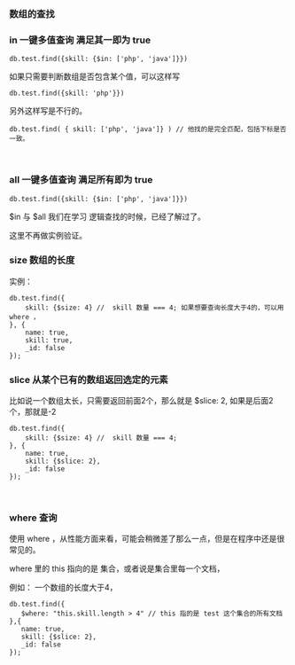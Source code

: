 ### 数组的查找

### in 一键多值查询 满足其一即为 true
```mongodb
db.test.find({skill: {$in: ['php', 'java']}})
```
如果只需要判断数组是否包含某个值，可以这样写

```mongodb
db.test.find({skill: 'php'}})
```

另外这样写是不行的。

```mongodb
db.test.find( { skill: ['php', 'java']} ) // 他找的是完全匹配，包括下标是否一致。
```

<br />

### all 一键多值查询 满足所有即为 true

```mongodb
db.test.find({skill: {$in: ['php', 'java']}})
```

$in 与 $all 我们在学习 逻辑查找的时候，已经了解过了。

这里不再做实例验证。


### size 数组的长度

实例： 

```mongodb
db.test.find({
    skill: {$size: 4} //  skill 数量 === 4; 如果想要查询长度大于4的，可以用where ，
}, {
    name: true,
    skill: true,
    _id: false
});

```



### slice 从某个已有的数组返回选定的元素

比如说一个数组太长，只需要返回前面2个，那么就是 $slice: 2, 如果是后面2个，那就是-2

```mongodb
db.test.find({
    skill: {$size: 4} //  skill 数量 === 4;
}, {
    name: true,
    skill: {$slice: 2},
    _id: false
});
```


<br />

### where 查询

使用 where ，从性能方面来看，可能会稍微差了那么一点，但是在程序中还是很常见的。

where 里的 this 指向的是 集合，或者说是集合里每一个文档，

例如： 一个数组的长度大于4，

```mongodb
db.test.find({
   $where: "this.skill.length > 4" // this 指的是 test 这个集合的所有文档
},{
   name: true,
   skill: {$slice: 2},
   _id: false
});
```
